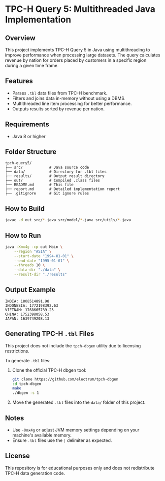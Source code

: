 # TPC-H Query 5: Multithreaded Java Implementation

## Overview
This project implements TPC-H Query 5 in Java using multithreading to improve performance when processing large datasets. The query calculates revenue by nation for orders placed by customers in a specific region during a given time frame.

## Features
- Parses `.tbl` data files from TPC-H benchmark.
- Filters and joins data in-memory without using a DBMS.
- Multithreaded line item processing for better performance.
- Outputs results sorted by revenue per nation.

## Requirements
- Java 8 or higher

## Folder Structure
```
tpch-query5/
├── src/            # Java source code
├── data/           # Directory for .tbl files
├── results/        # Output result directory
├── out/            # Compiled .class files
├── README.md       # This file
├── report.md       # Detailed implementation report
├── .gitignore      # Git ignore rules
```

## How to Build
```bash
javac -d out src/*.java src/model/*.java src/utils/*.java
```

## How to Run
```bash
java -Xmx4g -cp out Main \
    --region "ASIA" \
    --start-date "1994-01-01" \
    --end-date "1995-01-01" \
    --threads 10 \
    --data-dir "./data" \
    --result-dir "./results"
```

## Output Example
```
INDIA: 1808514891.98
INDONESIA: 1772198392.63
VIETNAM: 1768665739.23
CHINA: 1752398058.53
JAPAN: 1639749208.13
```

## Generating TPC-H `.tbl` Files
This project does not include the `tpch-dbgen` utility due to licensing restrictions.

To generate `.tbl` files:
1. Clone the official TPC-H dbgen tool:
   ```bash
   git clone https://github.com/electrum/tpch-dbgen
   cd tpch-dbgen
   make
   ./dbgen -s 1
   ```
2. Move the generated `.tbl` files into the `data/` folder of this project.

## Notes
- Use `-Xmx4g` or adjust JVM memory settings depending on your machine's available memory.
- Ensure `.tbl` files use the `|` delimiter as expected.

## License
This repository is for educational purposes only and does not redistribute TPC-H data generation code.

